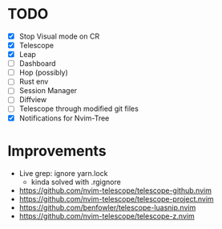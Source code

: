 # TODO
- [x] Stop Visual mode on CR
- [x] Telescope
- [x] Leap
- [ ] Dashboard
- [ ] Hop (possibly)
- [ ] Rust env
- [ ] Session Manager
- [ ] Diffview
- [ ] Telescope through modified git files
- [x] Notifications for Nvim-Tree

# Improvements
- Live grep: ignore yarn.lock
  - kinda solved with .rgignore
- https://github.com/nvim-telescope/telescope-github.nvim
- https://github.com/nvim-telescope/telescope-project.nvim
- https://github.com/benfowler/telescope-luasnip.nvim
- https://github.com/nvim-telescope/telescope-z.nvim
